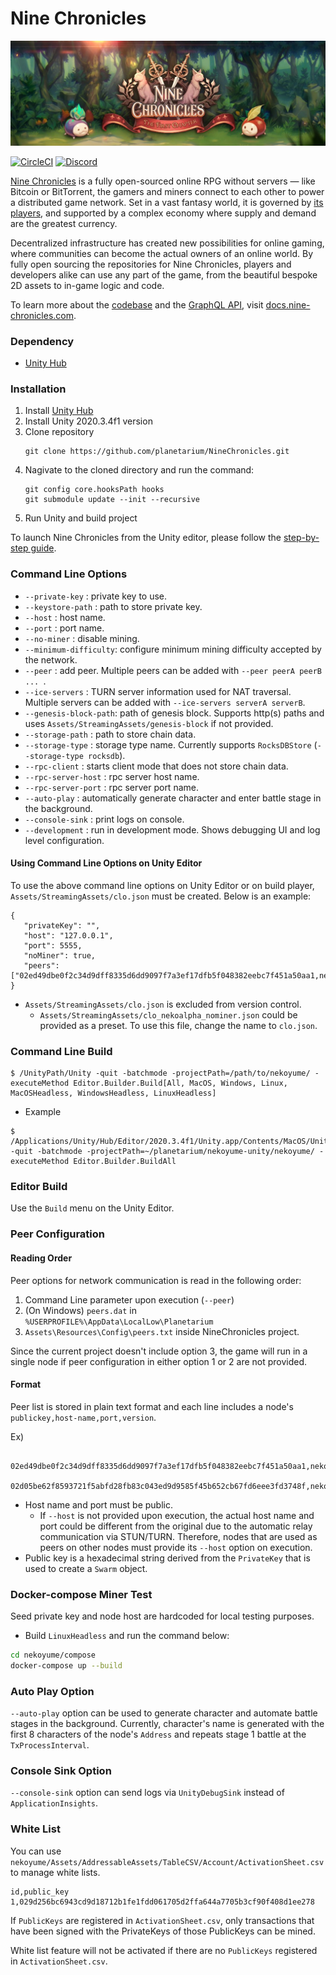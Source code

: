 Nine Chronicles
===============
![Nine Chronicles Banner][9c-banner]

[![CircleCI][ci-badge]][ci]
[![Discord][Discord-badge]][Discord]

[Nine Chronicles][9c] is a fully open-sourced online RPG without servers — like Bitcoin or BitTorrent,
the gamers and miners connect to each other to power a distributed game network.
Set in a vast fantasy world, it is governed by [its players][Discord], and supported by a complex economy
where supply and demand are the greatest currency.

Decentralized infrastructure has created new possibilities for online gaming, where communities
can become the actual owners of an online world. By fully open sourcing the repositories for
Nine Chronicles, players and developers alike can use any part of the game, from the beautiful
bespoke 2D assets to in-game logic and code.

To learn more about the [codebase][9c-source-code-guide] and the [GraphQL API][9c-api-guide],
visit [docs.nine-chronicles.com][9c-docs].

[ci-badge]: https://circleci.com/gh/planetarium/nekoyume-unity.svg?style=svg&circle-token=ca79d4f6281fe60cdde55d0f1c3d97d561106bda
[ci]: https://circleci.com/gh/planetarium/nekoyume-unity
[Discord-badge]: https://img.shields.io/discord/539405872346955788.svg?color=7289da&logo=discord&logoColor=white
[Discord]: https://discord.gg/planetarium
[9c]: https://nine-chronicles.com
[9c-docs]: https://docs.nine-chronicles.com
[9c-api-guide]: https://docs.nine-chronicles.com/api-guide
[9c-source-code-guide]: https://docs.nine-chronicles.com/source-code-guide
[9c-banner]: docs/9c-banner.jpeg


### Dependency
 - [Unity Hub]


### Installation

 1. Install [Unity Hub]
 1. Install Unity 2020.3.4f1 version
 1. Clone repository
    ```
    git clone https://github.com/planetarium/NineChronicles.git
    ```
 1. Nagivate to the cloned directory and run the command:
    ```
    git config core.hooksPath hooks
    git submodule update --init --recursive
    ```
 1. Run Unity and build project

To launch Nine Chronicles from the Unity editor, please follow the [step-by-step guide][9c-unity-guide].

[9c-unity-guide]: https://docs.nine-chronicles.com/unity-guide

### Command Line Options

 - `--private-key`       : private key to use.
 - `--keystore-path`     : path to store private key.
 - `--host`              : host name.
 - `--port`              : port name.
 - `--no-miner`          : disable mining.
 - `--minimum-difficulty`: configure minimum mining difficulty accepted by the network.
 - `--peer`              : add peer. Multiple peers can be added with `--peer peerA peerB ... `.
 - `--ice-servers`       : TURN server information used for NAT traversal. Multiple servers can be added with `--ice-servers serverA serverB`.
 - `--genesis-block-path`: path of genesis block. Supports http(s) paths and uses `Assets/StreamingAssets/genesis-block` if not provided.
 - `--storage-path`      : path to store chain data.
 - `--storage-type`      : storage type name. Currently supports `RocksDBStore` (`--storage-type rocksdb`).
 - `--rpc-client`        : starts client mode that does not store chain data.
 - `--rpc-server-host`   : rpc server host name.
 - `--rpc-server-port`   : rpc server port name.
 - `--auto-play`         : automatically generate character and enter battle stage in the background.
 - `--console-sink`      : print logs on console.
 - `--development`       : run in development mode. Shows debugging UI and log level configuration.

#### Using Command Line Options on Unity Editor

To use the above command line options on Unity Editor or on build player, `Assets/StreamingAssets/clo.json` must be created. Below is an example:

```
{
   "privateKey": "",
   "host": "127.0.0.1",
   "port": 5555,
   "noMiner": true,
   "peers": ["02ed49dbe0f2c34d9dff8335d6dd9097f7a3ef17dfb5f048382eebc7f451a50aa1,nekoyume1.koreacentral.cloudapp.azure.com,58598"]
}
```

- `Assets/StreamingAssets/clo.json` is excluded from version control.
  - `Assets/StreamingAssets/clo_nekoalpha_nominer.json` could be provided as a preset. To use this file, change the name to `clo.json`.


### Command Line Build

```
$ /UnityPath/Unity -quit -batchmode -projectPath=/path/to/nekoyume/ -executeMethod Editor.Builder.Build[All, MacOS, Windows, Linux, MacOSHeadless, WindowsHeadless, LinuxHeadless]
```

- Example

```
$ /Applications/Unity/Hub/Editor/2020.3.4f1/Unity.app/Contents/MacOS/Unity -quit -batchmode -projectPath=~/planetarium/nekoyume-unity/nekoyume/ -executeMethod Editor.Builder.BuildAll
```

### Editor Build

Use the `Build` menu on the Unity Editor.

### Peer Configuration

#### Reading Order

Peer options for network communication is read in the following order:

1. Command Line parameter upon execution (`--peer`)
2. (On Windows) `peers.dat` in `%USERPROFILE%\AppData\LocalLow\Planetarium`
3. `Assets\Resources\Config\peers.txt` inside NineChronicles project.

Since the current project doesn't include option 3, the game will run in a single node if peer configuration in either option 1 or 2 are not provided.

#### Format

Peer list is stored in plain text format and each line includes a node's `publickey,host-name,port,version`.

Ex)

```
   02ed49dbe0f2c34d9dff8335d6dd9097f7a3ef17dfb5f048382eebc7f451a50aa1,nekoyume1.koreacentral.cloudapp.azure.com,58598
   02d05be62f8593721f5abfd28fb83c043ed9d9585f45b652cb67fd6eee3fd3748f,nekoyume2.koreacentral.cloudapp.azure.com,58599
```

- Host name and port must be public.
    - If `--host` is not provided upon execution, the actual host name and port could be different from the original due to the automatic relay communication via STUN/TURN.
      Therefore, nodes that are used as peers on other nodes must provide its `--host` option on execution.
- Public key is a hexadecimal string derived from the `PrivateKey` that is used to create a `Swarm` object.

[Unity Hub]: https://unity3d.com/get-unity/download


### Docker-compose Miner Test

Seed private key and node host are hardcoded for local testing purposes.

- Build `LinuxHeadless` and run the command below:

```bash
cd nekoyume/compose
docker-compose up --build
```

### Auto Play Option

`--auto-play` option can be used to generate character and automate battle stages in the background.
Currently, character's name is generated with the first 8 characters of the node's `Address` and repeats stage 1 battle at the `TxProcessInterval`.

### Console Sink Option

`--console-sink` option can send logs via `UnityDebugSink` instead of `ApplicationInsights`.

### White List

You can use `nekoyume/Assets/AddressableAssets/TableCSV/Account/ActivationSheet.csv` to manage white lists.

```
id,public_key
1,029d256bc6943cd9d18712b1fe1fdd061705d2ffa644a7705b3cf90f408d1ee278
```

If `PublicKeys` are registered in `ActivationSheet.csv`, only transactions that have been signed with the PrivateKeys of those PublicKeys can be mined.

White list feature will not be activated if there are no `PublicKeys` registered in `ActivationSheet.csv`.
